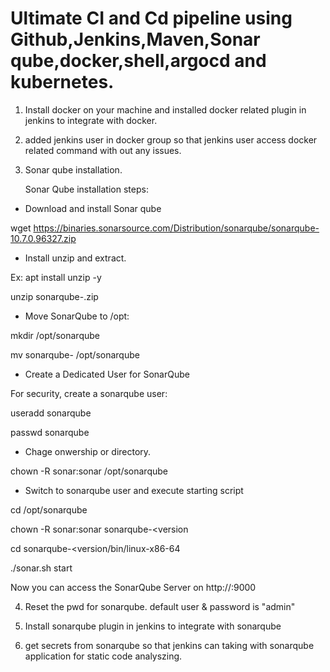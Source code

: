 # Ultimate CI and Cd pipeline using Github,Jenkins,Maven,Sonar qube,docker,shell,argocd and kubernetes.

1. Install docker on your machine and installed docker related plugin in jenkins to integrate with docker.

2. added jenkins user in docker group so that jenkins user access docker related command with out any issues.

3. Sonar qube installation.

   Sonar Qube installation steps:

* Download and install Sonar qube 

wget https://binaries.sonarsource.com/Distribution/sonarqube/sonarqube-10.7.0.96327.zip 

* Install unzip and extract.

Ex:
apt install unzip -y 

unzip sonarqube-<version>.zip

* Move SonarQube to /opt:

mkdir /opt/sonarqube

mv sonarqube-<version> /opt/sonarqube

* Create a Dedicated User for SonarQube

For security, create a sonarqube user:

useradd sonarqube

passwd sonarqube

* Chage onwership or directory.

chown -R sonar:sonar /opt/sonarqube

* Switch to sonarqube user and execute starting script

cd /opt/sonarqube

chown -R sonar:sonar sonarqube-<version

cd sonarqube-<version/bin/linux-x86-64

./sonar.sh start

Now you can access the SonarQube Server on http://<ip-address>:9000

4. Reset the pwd  for sonarqube. default user & password is "admin"

5. Install sonarqube plugin in jenkins to integrate with sonarqube

6. get secrets from sonarqube so that jenkins can taking with sonarqube application for static code analyszing.






